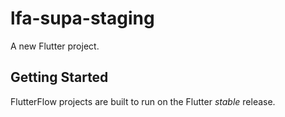 # lfa-supa-staging

A new Flutter project.

## Getting Started

FlutterFlow projects are built to run on the Flutter _stable_ release.

